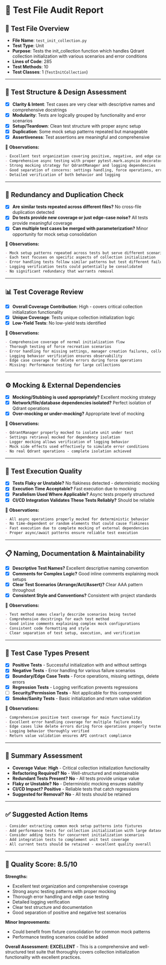 # 🧪 Test File Audit Report

## 📌 **Test File Overview**

* **File Name**: `test_init_collection.py`
* **Test Type**: Unit
* **Purpose**: Tests the init_collection function which handles Qdrant collection initialization with various scenarios and error conditions
* **Lines of Code**: 285
* **Test Methods**: 10
* **Test Classes**: 1 (`TestInitCollection`)

---

## 🧱 **Test Structure & Design Assessment**

* [x] **Clarity & Intent**: Test cases are very clear with descriptive names and comprehensive docstrings
* [x] **Modularity**: Tests are logically grouped by functionality and error scenarios
* [x] **Setup/Teardown**: Clean test structure with proper async setup
* [x] **Duplication**: Some mock setup patterns repeated but manageable
* [x] **Assertiveness**: Test assertions are meaningful and comprehensive

📝 **Observations:**

```markdown
- Excellent test organization covering positive, negative, and edge cases
- Comprehensive async testing with proper pytest.mark.asyncio decorators
- Strong mocking strategy for QdrantManager and logging dependencies
- Good separation of concerns: settings handling, force operations, error scenarios
- Detailed verification of both behavior and logging
```

---

## 🔁 **Redundancy and Duplication Check**

* [x] **Are similar tests repeated across different files?** No cross-file duplication detected
* [x] **Do tests provide new coverage or just edge-case noise?** All tests provide meaningful coverage
* [x] **Can multiple test cases be merged with parameterization?** Minor opportunity for mock setup consolidation

📝 **Observations:**

```markdown
- Mock setup patterns repeated across tests but serve different scenarios
- Each test focuses on specific aspects of collection initialization
- Error handling tests follow similar patterns but test different failure modes
- Logging verification tests could potentially be consolidated
- No significant redundancy that warrants removal
```

---

## 📊 **Test Coverage Review**

* [x] **Overall Coverage Contribution**: High - covers critical collection initialization functionality
* [x] **Unique Coverage**: Tests unique collection initialization logic
* [x] **Low-Yield Tests**: No low-yield tests identified

📝 **Observations:**

```markdown
- Comprehensive coverage of normal initialization flow
- Thorough testing of force recreation scenarios
- Error handling for missing settings, manager creation failures, collection creation failures
- Logging behavior verification ensures observability
- Edge case coverage for delete errors during force operations
- Missing: Performance testing for large collections
```

---

## ⚙️ **Mocking & External Dependencies**

* [x] **Mocking/Stubbing is used appropriately?** Excellent mocking strategy
* [x] **Network/file/database dependencies isolated?** Perfect isolation of Qdrant operations
* [x] **Over-mocking or under-mocking?** Appropriate level of mocking

📝 **Observations:**

```markdown
- QdrantManager properly mocked to isolate unit under test
- Settings retrieval mocked for dependency isolation
- Logger mocking allows verification of logging behavior
- Mock side effects used effectively to simulate error conditions
- No real Qdrant operations - complete isolation achieved
```

---

## 🚦 **Test Execution Quality**

* [x] **Tests Flaky or Unstable?** No flakiness detected - deterministic mocking
* [x] **Execution Time Acceptable?** Fast execution due to mocking
* [x] **Parallelism Used Where Applicable?** Async tests properly structured
* [x] **CI/CD Integration Validates These Tests Reliably?** Should be reliable

📝 **Observations:**

```markdown
- All async operations properly mocked for deterministic behavior
- No time-dependent or random elements that could cause flakiness
- Fast execution due to complete mocking of external dependencies
- Proper async/await patterns ensure reliable test execution
```

---

## 📋 **Naming, Documentation & Maintainability**

* [x] **Descriptive Test Names?** Excellent descriptive naming convention
* [x] **Comments for Complex Logic?** Good inline comments explaining mock setups
* [x] **Clear Test Scenarios (Arrange/Act/Assert)?** Clear AAA pattern throughout
* [x] **Consistent Style and Conventions?** Consistent with project standards

📝 **Observations:**

```markdown
- Test method names clearly describe scenarios being tested
- Comprehensive docstrings for each test method
- Good inline comments explaining complex mock configurations
- Consistent code formatting and style
- Clear separation of test setup, execution, and verification
```

---

## 🧪 **Test Case Types Present**

* [x] **Positive Tests** - Successful initialization with and without settings
* [x] **Negative Tests** - Error handling for various failure scenarios
* [x] **Boundary/Edge Case Tests** - Force operations, missing settings, delete errors
* [x] **Regression Tests** - Logging verification prevents regressions
* [ ] **Security/Permission Tests** - Not applicable for this component
* [x] **Smoke/Sanity Tests** - Basic initialization and return value validation

📝 **Observations:**

```markdown
- Comprehensive positive test coverage for main functionality
- Excellent error handling coverage for multiple failure modes
- Edge cases like delete errors during force operations properly tested
- Logging behavior thoroughly verified
- Return value validation ensures API contract compliance
```

---

## 🏁 **Summary Assessment**

* **Coverage Value**: **High** - Critical collection initialization functionality
* **Refactoring Required?** **No** - Well-structured and maintainable
* **Redundant Tests Present?** **No** - All tests provide unique value
* **Flaky or Unstable?** **No** - Deterministic mocking ensures stability
* **CI/CD Impact?** **Positive** - Reliable tests that catch regressions
* **Suggested for Removal?** **No** - All tests should be retained

---

## ✅ **Suggested Action Items**

```markdown
- Consider extracting common mock setup patterns into fixtures
- Add performance tests for collection initialization with large datasets
- Consider adding tests for concurrent initialization scenarios
- Add integration tests to complement unit test coverage
- All current tests should be retained - excellent quality overall
```

---

## 🎯 **Quality Score: 8.5/10**

**Strengths:**

* Excellent test organization and comprehensive coverage
* Strong async testing patterns with proper mocking
* Thorough error handling and edge case testing
* Detailed logging verification
* Clear test structure and documentation
* Good separation of positive and negative test scenarios

**Minor Improvements:**

* Could benefit from fixture consolidation for common mock patterns
* Performance testing scenarios could be added

**Overall Assessment:** **EXCELLENT** - This is a comprehensive and well-structured test suite that thoroughly covers collection initialization functionality with excellent practices.

